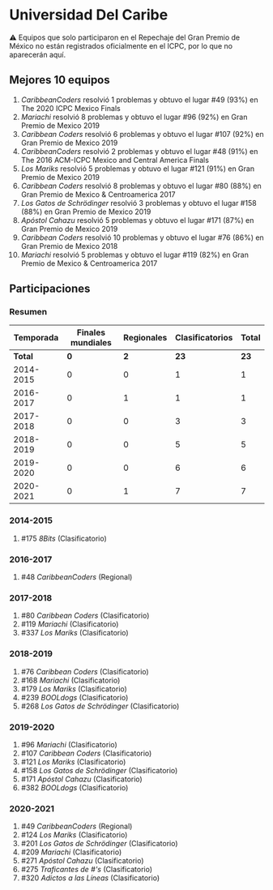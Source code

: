 # Universidad Del Caribe

:warning: Equipos que solo participaron en el Repechaje del Gran Premio de México no están registrados oficialmente en el ICPC, por lo que no aparecerán aquí.

## Mejores 10 equipos

1. _CaribbeanCoders_ resolvió 1 problemas y obtuvo el lugar #49 (93%) en The 2020 ICPC Mexico Finals
1. _Mariachi_ resolvió 8 problemas y obtuvo el lugar #96 (92%) en Gran Premio de Mexico 2019
1. _Caribbean Coders_ resolvió 6 problemas y obtuvo el lugar #107 (92%) en Gran Premio de Mexico 2019
1. _CaribbeanCoders_ resolvió 2 problemas y obtuvo el lugar #48 (91%) en The 2016 ACM-ICPC Mexico and Central America Finals
1. _Los Mariks_ resolvió 5 problemas y obtuvo el lugar #121 (91%) en Gran Premio de Mexico 2019
1. _Caribbean Coders_ resolvió 8 problemas y obtuvo el lugar #80 (88%) en Gran Premio de Mexico & Centroamerica 2017
1. _Los Gatos de Schrödinger_ resolvió 3 problemas y obtuvo el lugar #158 (88%) en Gran Premio de Mexico 2019
1. _Apóstol Cahazu_ resolvió 5 problemas y obtuvo el lugar #171 (87%) en Gran Premio de Mexico 2019
1. _Caribbean Coders_ resolvió 10 problemas y obtuvo el lugar #76 (86%) en Gran Premio de Mexico 2018
1. _Mariachi_ resolvió 5 problemas y obtuvo el lugar #119 (82%) en Gran Premio de Mexico & Centroamerica 2017

## Participaciones

### Resumen

| Temporada | Finales mundiales | Regionales | Clasificatorios | Total |
| --- | --- | --- | --- | --- |
| **Total** | **0** | **2** | **23** | **23** |
| 2014-2015 | 0 | 0 | 1 | 1 |
| 2016-2017 | 0 | 1 | 1 | 1 |
| 2017-2018 | 0 | 0 | 3 | 3 |
| 2018-2019 | 0 | 0 | 5 | 5 |
| 2019-2020 | 0 | 0 | 6 | 6 |
| 2020-2021 | 0 | 1 | 7 | 7 |

### 2014-2015

1. #175 _8Bits_ (Clasificatorio)

### 2016-2017

1. #48 _CaribbeanCoders_ (Regional)

### 2017-2018

1. #80 _Caribbean Coders_ (Clasificatorio)
1. #119 _Mariachi_ (Clasificatorio)
1. #337 _Los Mariks_ (Clasificatorio)

### 2018-2019

1. #76 _Caribbean Coders_ (Clasificatorio)
1. #168 _Mariachi_ (Clasificatorio)
1. #179 _Los Mariks_ (Clasificatorio)
1. #239 _BOOLdogs_ (Clasificatorio)
1. #268 _Los Gatos de Schrödinger_ (Clasificatorio)

### 2019-2020

1. #96 _Mariachi_ (Clasificatorio)
1. #107 _Caribbean Coders_ (Clasificatorio)
1. #121 _Los Mariks_ (Clasificatorio)
1. #158 _Los Gatos de Schrödinger_ (Clasificatorio)
1. #171 _Apóstol Cahazu_ (Clasificatorio)
1. #382 _BOOLdogs_ (Clasificatorio)

### 2020-2021

1. #49 _CaribbeanCoders_ (Regional)
1. #124 _Los Mariks_ (Clasificatorio)
1. #201 _Los Gatos de Schrödinger_ (Clasificatorio)
1. #209 _Mariachi_ (Clasificatorio)
1. #271 _Apóstol Cahazu_ (Clasificatorio)
1. #275 _Traficantes de #'s_ (Clasificatorio)
1. #320 _Adictos a las Líneas_ (Clasificatorio)



